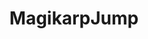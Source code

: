 ---
title: MagikarpJump
crosslinks:
- pokemonmagikarpjump
- xkcd
- pokemon
- REEEEEEEEEE
- DestinyTheGame
- savage
- GAMETHEORY
- OopsDidntMeanTo
- pokemongo
---